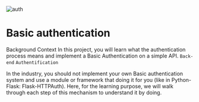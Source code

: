 ![auth](https://github.com/richard-1257/alx-backend-user-data/assets/83041703/7b54389e-c66d-47a9-9500-9f5e519a9ef5)

# Basic authentication
Background Context
In this project, you will learn what the authentication process means and implement a Basic Authentication on a simple API. `Back-end`
`Authentification`

In the industry, you should not implement your own Basic authentication system and use a module or framework that doing it for you (like in Python-Flask: Flask-HTTPAuth). Here, for the learning purpose, we will walk through each step of this mechanism to understand it by doing.





